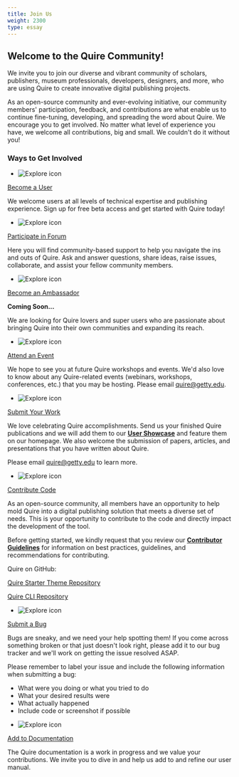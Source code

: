 ```yaml
---
title: Join Us
weight: 2300
type: essay
---
```


## Welcome to the Quire Community!

We invite you to join our diverse and vibrant community of scholars, publishers, museum professionals, developers, designers, and more, who are using Quire to create innovative digital publishing projects.

As an open-source community and ever-evolving initiative, our community members' participation, feedback, and contributions are what enable us to continue fine-tuning, developing, and spreading the word about Quire. We encourage you to get involved. No matter what level of experience you have, we welcome all contributions, big and small. We couldn't do it without you!

### Ways to Get Involved

<div class="feature-cards xsmall-card">

- ![Explore icon](/img/illustrations/undraw_Group_chat_unwm.png)
</div>

<div class="action-button">

[Become a User](https://forms.gle/m1fgZu5BHKhddMrW7)
</div>

We welcome users at all levels of technical expertise and publishing experience. Sign up for free beta access and get started with Quire today!

<div class="feature-cards xsmall-card">

-  ![Explore icon](/img/illustrations/undraw_team_chat_y27k.png)
</div>

<div class="action-button">

[Participate in Forum](/community/forum/)

</div>

Here you will find community-based support to help you navigate the ins and outs of Quire. Ask and answer questions, share ideas, raise issues, collaborate, and assist your fellow community members.

<div class="feature-cards xsmall-card">

-  ![Explore icon](/img/illustrations/undraw_certification_aif8.png)
</div>

<div class="action-button">

[Become an Ambassador](#)
</div>

**Coming Soon...**

We are looking for Quire lovers and super users who are passionate about bringing Quire into their own communities and expanding its reach.

<div class="feature-cards xsmall-card">

-  ![Explore icon](/img/illustrations/undraw_events_2p66.png)
</div>

<div class="action-button">

[Attend an Event](/community/news-events)
</div>


We hope to see you at future Quire workshops and events. We'd also love to know about any Quire-related events (webinars, workshops, conferences, etc.) that you may be hosting. Please email quire@getty.edu.

<div class="feature-cards xsmall-card">

-  ![Explore icon](/img/illustrations/undraw_done_a34v.png)
</div>

<div class="action-button">

[Submit Your Work](#)
</div>

We love celebrating Quire accomplishments. Send us your finished Quire publications and we will add them to our **[User Showcase](/community/user-showcase/)** and feature them on our homepage. We also welcome the submission of papers, articles, and presentations that you have written about Quire.

Please email quire@getty.edu to learn more.

<div class="feature-cards xsmall-card">

-  ![Explore icon](/img/illustrations/undraw_code_typing_7jnv.png)
</div>

<div class="action-button">

[Contribute Code](/community/contributor-guidelines)
</div>

As an open-source community, all members have an opportunity to help mold Quire into a digital publishing solution that meets a diverse set of needs. This is your opportunity to contribute to the code and directly impact the development of the tool.

Before getting started, we kindly request that you review our **[Contributor Guidelines](/community/contributor-guidelines/)** for information on best practices, guidelines, and recommendations for contributing.

Quire on GitHub:

[Quire Starter Theme Repository](https://github.com/gettypubs/quire-starter-theme)

[Quire CLI Repository](https://github.com/gettypubs/quire-cli)

<div class="feature-cards xsmall-card">

-  ![Explore icon](/img/illustrations/undraw_bug_fixing_oc7a.png)
</div>

<div class="action-button">

[Submit a Bug](https://github.com/gettypubs/quire/issues)
</div>

Bugs are sneaky, and we need your help spotting them! If you come across something broken or that just doesn't look right, please add it to our bug tracker and we'll work on getting the issue resolved ASAP.

Please remember to label your issue and include the following information when submitting a bug:

  - What were you doing or what you tried to do
  - What your desired results were
  - What actually happened
  - Include code or screenshot if possible

<div class="feature-cards xsmall-card">

-  ![Explore icon](/img/illustrations/undraw_add_document_0hek.png)
  </div>

<div class="action-button">

[Add to Documentation](https://github.com/gettypubs/quire)
  </div>

The Quire documentation is a work in progress and we value your contributions. We invite you to dive in and help us add to and refine our user manual.
